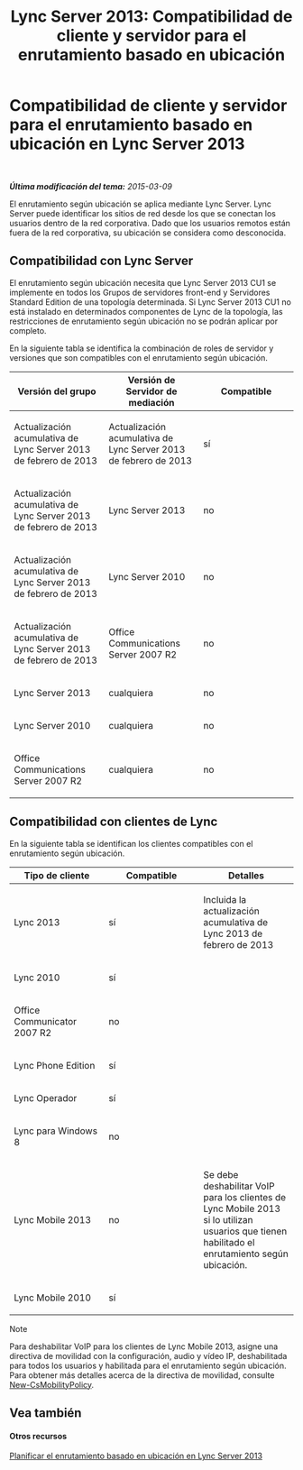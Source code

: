 ﻿---
title: 'Lync Server 2013: Compatibilidad de cliente y servidor para el enrutamiento basado en ubicación'
TOCTitle: Compatibilidad de cliente y servidor para el enrutamiento basado en ubicación
ms:assetid: 26c2ca3d-026d-4dd7-94fa-15ebb4406953
ms:mtpsurl: https://technet.microsoft.com/es-es/library/JJ994024(v=OCS.15)
ms:contentKeyID: 52061610
ms.date: 05/19/2016
mtps_version: v=OCS.15
ms.translationtype: HT
---

# Compatibilidad de cliente y servidor para el enrutamiento basado en ubicación en Lync Server 2013

 

_**Última modificación del tema:** 2015-03-09_

El enrutamiento según ubicación se aplica mediante Lync Server. Lync Server puede identificar los sitios de red desde los que se conectan los usuarios dentro de la red corporativa. Dado que los usuarios remotos están fuera de la red corporativa, su ubicación se considera como desconocida.

## Compatibilidad con Lync Server

El enrutamiento según ubicación necesita que Lync Server 2013 CU1 se implemente en todos los Grupos de servidores front-end y Servidores Standard Edition de una topología determinada. Si Lync Server 2013 CU1 no está instalado en determinados componentes de Lync de la topología, las restricciones de enrutamiento según ubicación no se podrán aplicar por completo.

En la siguiente tabla se identifica la combinación de roles de servidor y versiones que son compatibles con el enrutamiento según ubicación.


<table>
<colgroup>
<col style="width: 33%" />
<col style="width: 33%" />
<col style="width: 33%" />
</colgroup>
<thead>
<tr class="header">
<th>Versión del grupo</th>
<th>Versión de Servidor de mediación</th>
<th>Compatible</th>
</tr>
</thead>
<tbody>
<tr class="odd">
<td><p>Actualización acumulativa de Lync Server 2013 de febrero de 2013</p></td>
<td><p>Actualización acumulativa de Lync Server 2013 de febrero de 2013</p></td>
<td><p>sí</p></td>
</tr>
<tr class="even">
<td><p>Actualización acumulativa de Lync Server 2013 de febrero de 2013</p></td>
<td><p>Lync Server 2013</p></td>
<td><p>no</p></td>
</tr>
<tr class="odd">
<td><p>Actualización acumulativa de Lync Server 2013 de febrero de 2013</p></td>
<td><p>Lync Server 2010</p></td>
<td><p>no</p></td>
</tr>
<tr class="even">
<td><p>Actualización acumulativa de Lync Server 2013 de febrero de 2013</p></td>
<td><p>Office Communications Server 2007 R2</p></td>
<td><p>no</p></td>
</tr>
<tr class="odd">
<td><p>Lync Server 2013</p></td>
<td><p>cualquiera</p></td>
<td><p>no</p></td>
</tr>
<tr class="even">
<td><p>Lync Server 2010</p></td>
<td><p>cualquiera</p></td>
<td><p>no</p></td>
</tr>
<tr class="odd">
<td><p>Office Communications Server 2007 R2</p></td>
<td><p>cualquiera</p></td>
<td><p>no</p></td>
</tr>
</tbody>
</table>


## Compatibilidad con clientes de Lync

En la siguiente tabla se identifican los clientes compatibles con el enrutamiento según ubicación.


<table>
<colgroup>
<col style="width: 33%" />
<col style="width: 33%" />
<col style="width: 33%" />
</colgroup>
<thead>
<tr class="header">
<th>Tipo de cliente</th>
<th>Compatible</th>
<th>Detalles</th>
</tr>
</thead>
<tbody>
<tr class="odd">
<td><p>Lync 2013</p></td>
<td><p>sí</p></td>
<td><p>Incluida la actualización acumulativa de Lync 2013 de febrero de 2013</p></td>
</tr>
<tr class="even">
<td><p>Lync 2010</p></td>
<td><p>sí</p></td>
<td> </td>
</tr>
<tr class="odd">
<td><p>Office Communicator 2007 R2</p></td>
<td><p>no</p></td>
<td> </td>
</tr>
<tr class="even">
<td><p>Lync Phone Edition</p></td>
<td><p>sí</p></td>
<td> </td>
</tr>
<tr class="odd">
<td><p>Lync Operador</p></td>
<td><p>sí</p></td>
<td> </td>
</tr>
<tr class="even">
<td><p>Lync para Windows 8</p></td>
<td><p>no</p></td>
<td> </td>
</tr>
<tr class="odd">
<td><p>Lync Mobile 2013</p></td>
<td><p>no</p></td>
<td><p>Se debe deshabilitar VoIP para los clientes de Lync Mobile 2013 si lo utilizan usuarios que tienen habilitado el enrutamiento según ubicación.</p></td>
</tr>
<tr class="even">
<td><p>Lync Mobile 2010</p></td>
<td><p>sí</p></td>
<td> </td>
</tr>
</tbody>
</table>

  


> [!NOTE]
> Para deshabilitar VoIP para los clientes de Lync Mobile 2013, asigne una directiva de movilidad con la configuración, audio y vídeo IP, deshabilitada para todos los usuarios y habilitada para el enrutamiento según ubicación. Para obtener más detalles acerca de la directiva de movilidad, consulte <A href="new-csmobilitypolicy.md">New-CsMobilityPolicy</A>.



## Vea también

#### Otros recursos

[Planificar el enrutamiento basado en ubicación en Lync Server 2013](lync-server-2013-planning-for-location-based-routing.md)


